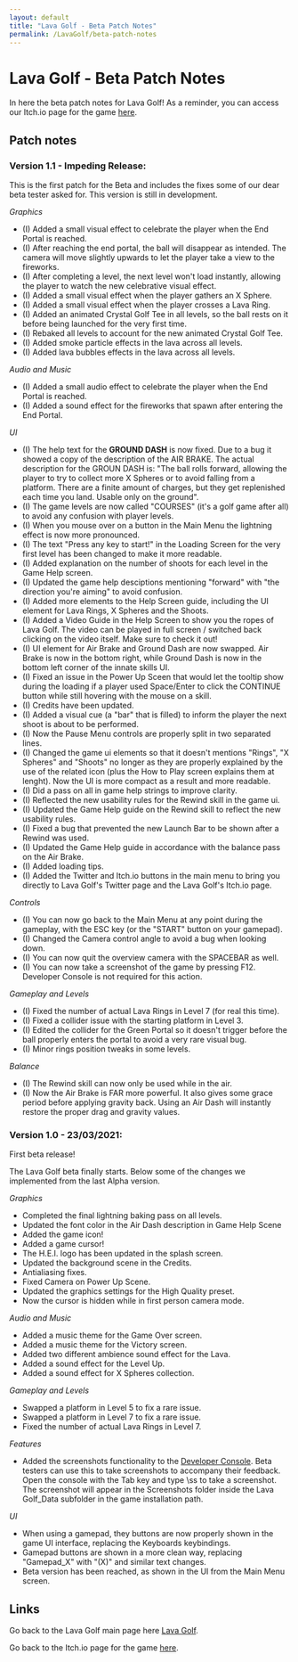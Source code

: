 ```yaml
---
layout: default
title: "Lava Golf - Beta Patch Notes"
permalink: /LavaGolf/beta-patch-notes
---
```

# Lava Golf - Beta Patch Notes

In here the beta patch notes for Lava Golf!
As a reminder, you can access our Itch.io page for the game [here](https://artanisx.itch.io/lava-golf).


## Patch notes

### Version 1.1 - Impeding Release:

This is the first patch for the Beta and includes the fixes some of our dear beta tester asked for. This version is still in development.

*Graphics*
* (I) Added a small visual effect to celebrate the player when the End Portal is reached.
* (I) After reaching the end portal, the ball will disappear as intended. The camera will move slightly upwards to let the player take a view to the fireworks.
* (I) After completing a level, the next level won't load instantly, allowing the player to watch the new celebrative visual effect.
* (I) Added a small visual effect when the player gathers an X Sphere.
* (I) Added a small visual effect when the player crosses a Lava Ring.
* (I) Added an animated Crystal Golf Tee in all levels, so the ball rests on it before being launched for the very first time.
* (I) Rebaked all levels to account for the new animated Crystal Golf Tee.
* (I) Added smoke particle effects in the lava across all levels.
* (I) Added lava bubbles effects in the lava across all levels.

*Audio and Music*
* (I) Added a small audio effect to celebrate the player when the End Portal is reached.
* (I) Added a sound effect for the fireworks that spawn after entering the End Portal.

*UI*
* (I) The help text for the **GROUND DASH** is now fixed. Due to a bug it showed a copy of the description of the AIR BRAKE. The actual description for the GROUN DASH is: "The ball rolls forward, allowing the player to try to collect more X Spheres or to avoid falling from a platform. There are a finite amount of charges, but they get replenished each time you land. Usable only on the ground".
* (I) The game levels are now called "COURSES" (it's a golf game after all) to avoid any confusion with player levels.
* (I) When you mouse over on a button in the Main Menu the lightning effect is now more pronounced.
* (I) The text "Press any key to start!" in the Loading Screen for the very first level has been changed to make it more readable.
* (I) Added explanation on the number of shoots for each level in the Game Help screen.
* (I) Updated the game help desciptions mentioning "forward" with "the direction you're aiming" to avoid confusion.
* (I) Added more elements to the Help Screen guide, including the UI element for Lava Rings, X Spheres and the Shoots.
* (I) Added a Video Guide in the Help Screen to show you the ropes of Lava Golf. The video can be played in full screen / switched back clicking on the video itself. Make sure to check it out!
* (I) UI element for Air Brake and Ground Dash are now swapped. Air Brake is now in the bottom right, while Ground Dash is now in the bottom left corner of the innate skills UI.
* (I) Fixed an issue in the Power Up Sceen that would let the tooltip show during the loading if a player used Space/Enter to click the CONTINUE button while still hovering with the mouse on a skill.
* (I) Credits have been updated.
* (I) Added a visual cue (a "bar" that is filled) to inform the player the next shoot is about to be performed.
* (I) Now the Pause Menu controls are properly split in two separated lines.
* (I) Changed the game ui elements so that it doesn't mentions "Rings", "X Spheres" and "Shoots" no longer as they are properly explained by the use of the related icon (plus the How to Play screen explains them at lenght). Now the UI is more compact as a result and more readable. 
* (I) Did a pass on all in game help strings to improve clarity.
* (I) Reflected the new usability rules for the Rewind skill in the game ui.
* (I) Updated the Game Help guide on the Rewind skill to reflect the new usability rules.
* (I) Fixed a bug that prevented the new Launch Bar to be shown after a Rewind was used.
* (I) Updated the Game Help guide in accordance with the balance pass on the Air Brake.
* (I) Added loading tips.
* (I) Added the Twitter and Itch.io buttons in the main menu to bring you directly to Lava Golf's Twitter page and the Lava Golf's Itch.io page.

*Controls*
* (I) You can now go back to the Main Menu at any point during the gameplay, with the ESC key (or the "START" button on your gamepad).
* (I) Changed the Camera control angle to avoid a bug when looking down.
* (I) You can now quit the overview camera with the SPACEBAR as well.
* (I) You can now take a screenshot of the game by pressing F12. Developer Console is not required for this action.

*Gameplay and Levels*
* (I) Fixed the number of actual Lava Rings in Level 7 (for real this time).
* (I) Fixed a collider issue with the starting platform in Level 3.
* (I) Edited the collider for the Green Portal so it doesn't trigger before the ball properly enters the portal to avoid a very rare visual bug.
* (I) Minor rings position tweaks in some levels.

*Balance*
* (I) The Rewind skill can now only be used while in the air.
* (I) Now the Air Brake is FAR more powerful. It also gives some grace period before applying gravity back. Using an Air Dash will instantly restore the proper drag and gravity values.

### Version 1.0 - 23/03/2021:

First beta release!

The Lava Golf beta finally starts. Below some of the changes we implemented from the last Alpha version.

*Graphics*
* Completed the final lightning baking pass on all levels.
* Updated the font color in the Air Dash description in Game Help Scene
* Added the game icon!
* Added a game cursor!
* The H.E.I. logo has been updated in the splash screen.
* Updated the background scene in the Credits.
* Antialiasing fixes.
* Fixed Camera on Power Up Scene. 
* Updated the graphics settings for the High Quality preset.
* Now the cursor is hidden while in first person camera mode.

*Audio and Music*
* Added a music theme for the Game Over screen.
* Added a music theme for the Victory screen.
* Added two different ambience sound effect for the Lava.
* Added a sound effect for the Level Up.
* Added a sound effect for X Spheres collection.

*Gameplay and Levels*
* Swapped a platform in Level 5 to fix a rare issue.
* Swapped a platform in Level 7 to fix a rare issue.
* Fixed the number of actual Lava Rings in Level 7.

*Features*
* Added the screenshots functionality to the [Developer Console](https://artanisx.github.io/LavaGolf/developer-console). Beta testers can use this to take screenshots to accompany their feedback. Open the console with the Tab key and type \ss to take a screenshot. The screenshot will appear in the Screenshots folder inside the Lava Golf_Data subfolder in the game installation path. 

*UI*
* When using a gamepad, they buttons are now properly shown in the game UI interface, replacing the Keyboards keybindings.
* Gamepad buttons are shown in a more clean way, replacing "Gamepad_X" with "(X)" and similar text changes.
* Beta version has been reached, as shown in the UI from the Main Menu screen.

## Links

 Go back to the Lava Golf main page here [Lava Golf](https://artanisx.github.io/LavaGolf).
 
 Go back to the Itch.io page for the game [here](https://artanisx.itch.io/lava-golf).
